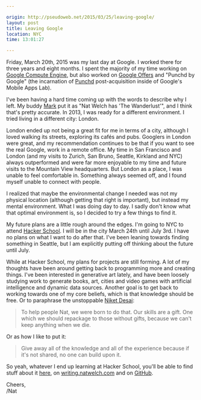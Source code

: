 ```yaml
---

origin: http://pseudoweb.net/2015/03/25/leaving-google/
layout: post
title: Leaving Google
location: NYC
time: 13:01:27

---
```


Friday, March 20th, 2015 was my last day at Google. I worked there for three years and eight months. I spent the majority of my time working on [Google Compute Engine](http://techcrunch.com/2012/06/28/google-compute-engine/), but also worked on [Google Offers](https://en.wikipedia.org/wiki/Google_Offers) and "Punchd by Google" (the incarnation of [Punchd](http://getpunchd.com) post-acquisition inside of Google's Mobile Apps Lab).

I've been having a hard time coming up with the words to describe why I left. My buddy [Mark](http://markgius.com/) put it as "Nat Welch has 'The Wanderlust'", and I think that's pretty accurate. In 2013, I was ready for a different environment. I tried living in a different city: London.

London ended up not being a great fit for me in terms of a city, although I loved walking its streets, exploring its cafés and pubs. Googlers in London were great, and my recommendation continues to be that if you want to see the real Google, work in a remote office. My time in San Francisco and London (and my visits to Zurich, San Bruno, Seattle, Kirkland and NYC) always outperformed and were far more enjoyable to my time and future visits to the Mountain View headquarters. But London as a place, I was unable to feel comfortable in. Something always seemed off, and I found myself unable to connect with people.

I realized that maybe the environmental change I needed was not my physical location (although getting that right is important), but instead my mental environment. What I was doing day to day. I sadly don't know what that optimal environment is, so I decided to try a few things to find it.

My future plans are a little rough around the edges. I'm going to NYC to attend [Hacker School](http://hackerschool.com). I will be in the city March 24th until July 3rd. I have no plans on what I want to do after that. I've been leaning towards finding something in Seattle, but I am explicitly putting off thinking about the future until July.

While at Hacker School, my plans for projects are still forming. A lot of my thoughts have been around getting back to programming more and creating things. I've been interested in generative art lately, and have been loosely studying work to generate books, art, cities and video games with artificial intelligence and dynamic data sources. Another goal is to get back to working towards one of my core beliefs, which is that knowledge should be free. Or to paraphrase the unstoppable [Niket Desai](http://niket.com/):

 > To help people Nat, we were born to do that. Our skills are a gift. One which we should repackage to those without gifts, because we can't keep anything when we die.

Or as how I like to put it: 

 > Give away all of the knowledge and all of the experience because if it's not shared, no one can build upon it.

So yeah, whatever I end up learning at Hacker School, you'll be able to find stuff about it [here](http://pseudoweb.net/archives), on [writing.natwelch.com](http://writing.natwelch.com) and on [GitHub](http://github.com/icco).

Cheers,  
/Nat
